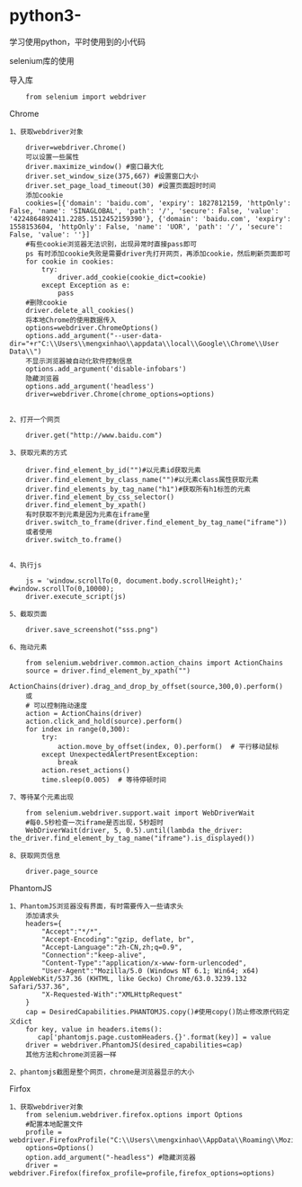 # python3-
学习使用python，平时使用到的小代码

selenium库的使用

导入库

        from selenium import webdriver


Chrome

    1、获取webdriver对象

        driver=webdriver.Chrome()
        可以设置一些属性
        driver.maximize_window() #窗口最大化
        driver.set_window_size(375,667) #设置窗口大小
        driver.set_page_load_timeout(30) #设置页面超时时间
        添加cookie
        cookies=[{'domain': 'baidu.com', 'expiry': 1827812159, 'httpOnly': False, 'name': 'SINAGLOBAL', 'path': '/', 'secure': False, 'value': '4224864892411.2285.1512452159390'}, {'domain': 'baidu.com', 'expiry': 1558153604, 'httpOnly': False, 'name': 'UOR', 'path': '/', 'secure': False, 'value': ''}]
        #有些cookie浏览器无法识别，出现异常时直接pass即可
        ps 有时添加cookie失败是需要driver先打开网页，再添加cookie，然后刷新页面即可
        for cookie in cookies:
            try:
                driver.add_cookie(cookie_dict=cookie)
            except Exception as e:
                pass
        #删除cookie
        driver.delete_all_cookies()
        将本地Chrome的使用数据传入
        options=webdriver.ChromeOptions()
        options.add_argument("--user-data-dir="+r"C:\\Users\\mengxinhao\\appdata\\local\\Google\\Chrome\\User Data\\")
        不显示浏览器被自动化软件控制信息
        options.add_argument('disable-infobars')
        隐藏浏览器
        options.add_argument('headless')
        driver=webdriver.Chrome(chrome_options=options)

  
    2、打开一个网页

        driver.get("http://www.baidu.com")
  
    3、获取元素的方式

        driver.find_element_by_id("")#以元素id获取元素
        driver.find_element_by_class_name("")#以元素class属性获取元素
        driver.find_elements_by_tag_name("h1")#获取所有h1标签的元素
        driver.find_element_by_css_selector()
        driver.find_element_by_xpath()
        有时获取不到元素是因为元素在iframe里
        driver.switch_to_frame(driver.find_element_by_tag_name("iframe")) 
        或者使用
        driver.switch_to.frame()


    4、执行js

        js = 'window.scrollTo(0, document.body.scrollHeight);' #window.scrollTo(0,10000);
        driver.execute_script(js)

    5、截取页面

        driver.save_screenshot("sss.png")

    6、拖动元素

        from selenium.webdriver.common.action_chains import ActionChains
        source = driver.find_element_by_xpath("")
        ActionChains(driver).drag_and_drop_by_offset(source,300,0).perform()
        或
        # 可以控制拖动速度
        action = ActionChains(driver)
        action.click_and_hold(source).perform()
        for index in range(0,300):
            try:
                action.move_by_offset(index, 0).perform()  # 平行移动鼠标
            except UnexpectedAlertPresentException:
                break
            action.reset_actions()
            time.sleep(0.005)  # 等待停顿时间

    7、等待某个元素出现

        from selenium.webdriver.support.wait import WebDriverWait
        #每0.5秒检查一次iframe是否出现，5秒超时
        WebDriverWait(driver, 5, 0.5).until(lambda the_driver: the_driver.find_element_by_tag_name("iframe").is_displayed())

    8、获取网页信息

        driver.page_source

 PhantomJS
 
    1、PhantomJS浏览器没有界面，有时需要传入一些请求头
        添加请求头
        headers={
            "Accept":"*/*",
            "Accept-Encoding":"gzip, deflate, br",
            "Accept-Language":"zh-CN,zh;q=0.9",
            "Connection":"keep-alive",
            "Content-Type":"application/x-www-form-urlencoded",
            "User-Agent":"Mozilla/5.0 (Windows NT 6.1; Win64; x64) AppleWebKit/537.36 (KHTML, like Gecko) Chrome/63.0.3239.132 Safari/537.36",
            "X-Requested-With":"XMLHttpRequest"
        }
        cap = DesiredCapabilities.PHANTOMJS.copy()#使用copy()防止修改原代码定义dict
        for key, value in headers.items():
           cap['phantomjs.page.customHeaders.{}'.format(key)] = value
        driver = webdriver.PhantomJS(desired_capabilities=cap)
        其他方法和chrome浏览器一样

    2、phantomjs截图是整个网页，chrome是浏览器显示的大小

Firfox

    1、获取webdriver对象
        from selenium.webdriver.firefox.options import Options
        #配置本地配置文件
        profile = webdriver.FirefoxProfile("C:\\Users\\mengxinhao\\AppData\\Roaming\\Mozilla\\Firefox\\Profiles\\xyzr60rp.default")
        options=Options()
        option.add_argument("-headless") #隐藏浏览器
        driver = webdriver.Firefox(firefox_profile=profile,firefox_options=options)
